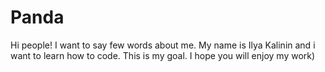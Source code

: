 # Panda
Hi people!
I want to say few words about me.
My name is Ilya Kalinin and i want to learn how to code. This is my goal.
I hope you will enjoy my work)
